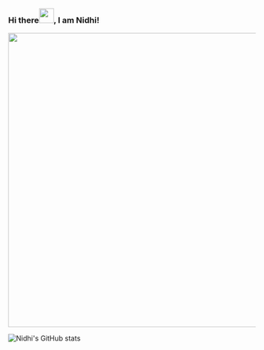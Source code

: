### Hi there<img src="https://raw.githubusercontent.com/MartinHeinz/MartinHeinz/master/wave.gif" width="30px">, I am Nidhi! 
<p align="center">
<img src="https://user-images.githubusercontent.com/96770503/196157338-c44b61d9-7dc7-4687-b90e-c70400e490e2.jpeg" width="600px">
</p>


![Nidhi's GitHub stats](https://github-readme-stats.vercel.app/api?username=nshakhapur&show_icons=true&theme=radical)

<!--
<a href=”www.linkedin.com/in/nidhishakhapur/">
<img align=”left” src="https://user-images.githubusercontent.com/96770503/196160086-a4094986-cd8e-4e3d-98c3-c5eab597ad0b.png" width="50px"/>
</a>
-->
<!--
**nshakhapur/nshakhapur** is a ✨ _special_ ✨ repository because its `README.md` (this file) appears on your GitHub profile.

Here are some ideas to get you started:

- 🔭 I’m currently working on ...
- 🌱 I’m currently learning ...
- 👯 I’m looking to collaborate on ...
- 🤔 I’m looking for help with ...
- 💬 Ask me about ...
- 📫 How to reach me: ...
- 😄 Pronouns: ...
- ⚡ Fun fact: ...
-->
